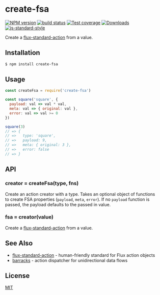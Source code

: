 # create-fsa
[![NPM version][npm-image]][npm-url]
[![build status][travis-image]][travis-url]
[![Test coverage][codecov-image]][codecov-url]
[![Downloads][downloads-image]][downloads-url]
[![js-standard-style][standard-image]][standard-url]

Create a
[flux-standard-action](https://github.com/acdlite/flux-standard-action) from a
value.

## Installation
```bash
$ npm install create-fsa
```

## Usage
```js
const createFsa = require('create-fsa')

const square('square', {
  payload: val => val * val,
  meta: val => { original: val },
  error: val => val >= 0
})

square(3)
// => {
// =>   type: 'square',
// =>   payload: 9,
// =>   meta: { original: 3 },
// =>   error: false
// => }
```

## API
### creator = createFsa(type, fns)
Create an action creator with a type. Takes an optional object of functions to
create FSA properties (`payload`, `meta`, `error`). If no `payload`
function is passed, the payload defaults to the passed in value.

### fsa = creator(value)
Create a [flux-standard-action](https://github.com/acdlite/flux-standard-action)
from a value.

## See Also
- [flux-standard-action](https://github.com/acdlite/flux-standard-action) - human-friendly standard for Flux action objects
- [barracks](https://github.com/yoshuawuyts/barracks) - action dispatcher for unidirectional data flows

## License
[MIT](https://tldrlegal.com/license/mit-license)

[npm-image]: https://img.shields.io/npm/v/create-fsa.svg?style=flat-square
[npm-url]: https://npmjs.org/package/create-fsa
[travis-image]: https://img.shields.io/travis/yoshuawuyts/create-fsa/master.svg?style=flat-square
[travis-url]: https://travis-ci.org/yoshuawuyts/create-fsa
[codecov-image]: https://img.shields.io/codecov/c/github/yoshuawuyts/create-fsa/master.svg?style=flat-square
[codecov-url]: https://codecov.io/github/yoshuawuyts/create-fsa
[downloads-image]: http://img.shields.io/npm/dm/create-fsa.svg?style=flat-square
[downloads-url]: https://npmjs.org/package/create-fsa
[standard-image]: https://img.shields.io/badge/code%20style-standard-brightgreen.svg?style=flat-square
[standard-url]: https://github.com/feross/standard
